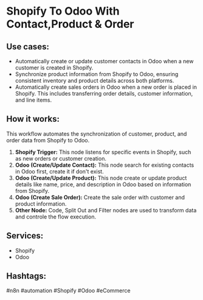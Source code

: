 # Shopify To Odoo With Contact,Product & Order

## Use cases:

- Automatically create or update customer contacts in Odoo when a new customer is created in Shopify.
- Synchronize product information from Shopify to Odoo, ensuring consistent inventory and product details across both platforms.
- Automatically create sales orders in Odoo when a new order is placed in Shopify. This includes transferring order details, customer information, and line items.

## How it works:

This workflow automates the synchronization of customer, product, and order data from Shopify to Odoo.

1.  **Shopify Trigger:** This node listens for specific events in Shopify, such as new orders or customer creation.
2.  **Odoo (Create/Update Contact):** This node search for existing contacts in Odoo first, create it if don't exist.
3.  **Odoo (Create/Update Product):** This node create or update product details like name, price, and description in Odoo based on information from Shopify.
4.  **Odoo (Create Sale Order):** Create the sale order with customer and product information.
5.  **Other Node:** Code, Split Out and Filter nodes are used to transform data and controle the flow execution.

## Services:

-   Shopify
-   Odoo

## Hashtags:

#n8n #automation #Shopify #Odoo #eCommerce
